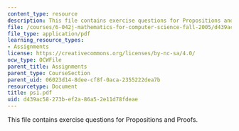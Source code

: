 ```yaml
---
content_type: resource
description: This file contains exercise questions for Propositions and Proofs.
file: /courses/6-042j-mathematics-for-computer-science-fall-2005/d439ac58273bef2a86a52e11d78fdeae_ps1.pdf
file_type: application/pdf
learning_resource_types:
- Assignments
license: https://creativecommons.org/licenses/by-nc-sa/4.0/
ocw_type: OCWFile
parent_title: Assignments
parent_type: CourseSection
parent_uid: 06023d14-8dee-cf8f-0aca-2355222dea7b
resourcetype: Document
title: ps1.pdf
uid: d439ac58-273b-ef2a-86a5-2e11d78fdeae
---
```

This file contains exercise questions for Propositions and Proofs.